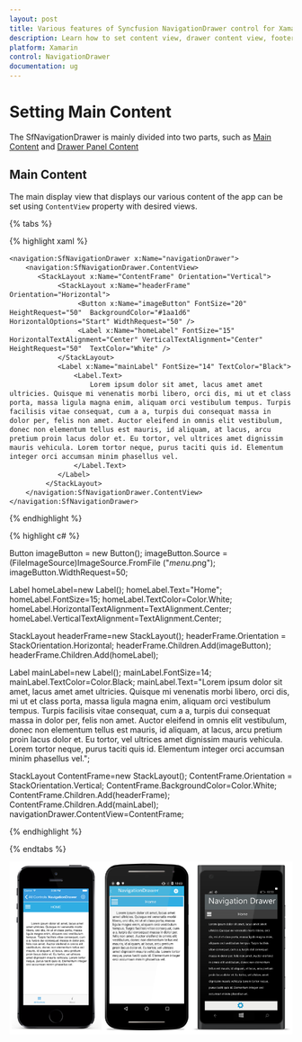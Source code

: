 ```yaml
---
layout: post
title: Various features of Syncfusion NavigationDrawer control for Xamarin.Forms
description: Learn how to set content view, drawer content view, footer view, header view, drawer size in NavigationDrawer.
platform: Xamarin
control: NavigationDrawer
documentation: ug
---
```



# Setting Main Content

The SfNavigationDrawer is mainly divided into two parts, such as [Main Content](#main-content) and  [Drawer Panel Content](/Xamarin/SfNavigationDrawer/Drawer-Content "Sliding Panel Contents")

## Main Content

The main display view that displays our various content of the app can be set using `ContentView` property with desired views.

{% tabs %}

{% highlight xaml %}

 	<navigation:SfNavigationDrawer x:Name="navigationDrawer">
        <navigation:SfNavigationDrawer.ContentView>
           <StackLayout x:Name="ContentFrame" Orientation="Vertical">
				<StackLayout x:Name="headerFrame" Orientation="Horizontal">
					 <Button x:Name="imageButton" FontSize="20" HeightRequest="50"  BackgroundColor="#1aa1d6" HorizontalOptions="Start" WidthRequest="50" />
					 <Label x:Name="homeLabel" FontSize="15" HorizontalTextAlignment="Center" VerticalTextAlignment="Center"     HeightRequest="50"  TextColor="White" />
			    </StackLayout>   
				<Label x:Name="mainLabel" FontSize="14" TextColor="Black">
					<Label.Text>
						Lorem ipsum dolor sit amet, lacus amet amet ultricies. Quisque mi venenatis morbi libero, orci dis, mi ut et class porta, massa ligula magna enim, aliquam orci vestibulum tempus. Turpis facilisis vitae consequat, cum a a, turpis dui consequat massa in dolor per, felis non amet. Auctor eleifend in omnis elit vestibulum, donec non elementum tellus est mauris, id aliquam, at lacus, arcu pretium proin lacus dolor et. Eu tortor, vel ultrices amet dignissim mauris vehicula. Lorem tortor neque, purus taciti quis id. Elementum integer orci accumsan minim phasellus vel.
					</Label.Text>
				</Label>   
             </StackLayout>
        </navigation:SfNavigationDrawer.ContentView>
 	</navigation:SfNavigationDrawer>
 
 
{% endhighlight %}

{% highlight c# %}
	
Button imageButton = new Button();
imageButton.Source = (FileImageSource)ImageSource.FromFile ("_menu_.png");
imageButton.WidthRequest=50;
	
Label homeLabel=new Label();
homeLabel.Text="Home";
homeLabel.FontSize=15;
homeLabel.TextColor=Color.White;
homeLabel.HorizontalTextAlignment=TextAlignment.Center;
homeLabel.VerticalTextAlignment=TextAlignment.Center;
	
StackLayout headerFrame=new StackLayout(); 
headerFrame.Orientation = StackOrientation.Horizontal;
headerFrame.Children.Add(imageButton);
headerFrame.Children.Add(homeLabel);
	
Label mainLabel=new Label();
mainLabel.FontSize=14;
mainLabel.TextColor=Color.Black;
mainLabel.Text="Lorem ipsum dolor sit amet, lacus amet amet ultricies. Quisque mi venenatis morbi libero, orci dis, mi ut et class porta, massa ligula magna enim, aliquam orci vestibulum tempus. Turpis facilisis vitae consequat, cum a a, turpis dui consequat massa in dolor per, felis non amet. Auctor eleifend in omnis elit vestibulum, donec non elementum tellus est mauris, id aliquam, at lacus, arcu pretium proin lacus dolor et. Eu tortor, vel ultrices amet dignissim mauris vehicula. Lorem tortor neque, purus taciti quis id. Elementum integer orci accumsan minim phasellus vel.";
	
StackLayout ContentFrame=new StackLayout();
ContentFrame.Orientation = StackOrientation.Vertical; 
ContentFrame.BackgroundColor=Color.White;
ContentFrame.Children.Add(headerFrame);
ContentFrame.Children.Add(mainLabel);
navigationDrawer.ContentView=ContentFrame;
  
{% endhighlight %}

{% endtabs %}
	
![](images/Content-View.png)